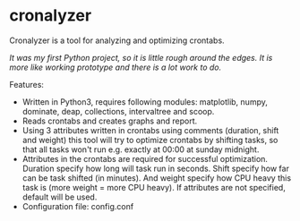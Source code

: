 # cronalyzer
Cronalyzer is a tool for analyzing and optimizing crontabs.

*It was my first Python project, so it is little rough around the edges. It is more like working prototype and there is a lot work to do.*

Features:
- Written in Python3, requires following modules: matplotlib, numpy, dominate, deap, collections, intervaltree and scoop.
- Reads crontabs and creates graphs and report.
- Using 3 attributes written in crontabs using comments (duration, shift and weight) this tool will try to optimize crontabs by shifting tasks, so that all tasks won't run e.g. exactly at 00:00 at sunday midnight.
- Attributes in the crontabs are required for successful optimization. Duration specify how long will task run in seconds. Shift specify how far can be task shifted (in minutes). And weight specify how CPU heavy this task is (more weight = more CPU heavy). If attributes are not specified, default will be used. 
- Configuration file: config.conf
